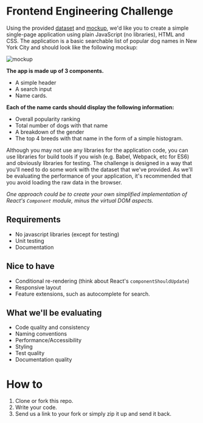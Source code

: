 # Frontend Engineering Challenge

Using the provided [dataset](/support/names.json) and [mockup](/support/mockup.png), we'd like you to create a simple single-page application using plain JavaScript (no libraries), HTML and CSS. The application is a basic searchable list of popular dog names in New York City and should look like the following mockup:

![mockup](/support/mockup.png)

**The app is made up of 3 components.**

* A simple header
* A search input
* Name cards.

**Each of the name cards should display the following information:**

* Overall popularity ranking
* Total number of dogs with that name
* A breakdown of the gender
* The top 4 breeds with that name in the form of a simple histogram.

Although you may not use any libraries for the application code, you can use libraries for build tools if you wish (e.g. Babel, Webpack, etc for ES6) and obviously libraries for testing. The challenge is designed in a way that you'll need to do some work with the dataset that we've provided. As we'll be evaluating the performance of your application, it's recommended that you avoid loading the raw data in the browser.

_One approach could be to create your own simplified implementation of React's `Component` module, minus the virtual DOM aspects._

## Requirements

* No javascript libraries (except for testing)
* Unit testing
* Documentation

## Nice to have

* Conditional re-rendering (think about React's `componentShouldUpdate`)
* Responsive layout
* Feature extensions, such as autocomplete for search.

## What we'll be evaluating

* Code quality and consistency
* Naming conventions
* Performance/Accessibility
* Styling
* Test quality
* Documentation quality

# How to

1. Clone or fork this repo.
2. Write your code.
3. Send us a link to your fork or simply zip it up and send it back.

